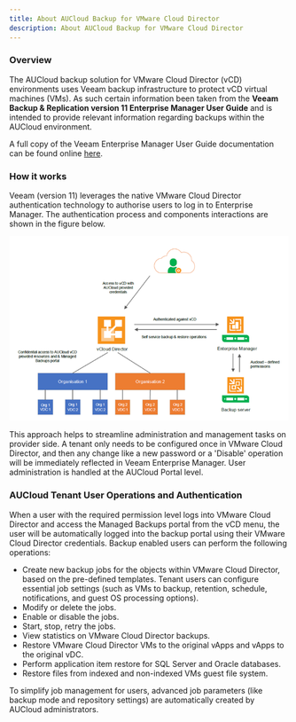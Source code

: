 ```yaml
---
title: About AUCloud Backup for VMware Cloud Director
description: About AUCloud Backup for VMware Cloud Director
---
```


### Overview

The AUCloud backup solution for VMware Cloud Director (vCD) environments uses Veeam backup infrastructure to protect vCD virtual machines (VMs). As such certain information been taken from the **Veeam Backup & Replication version 11 Enterprise Manager User Guide** and is intended to provide relevant information regarding backups within the AUCloud environment.

A full copy of the Veeam Enterprise Manager User Guide documentation can be found online [here](https://helpcenter.veeam.com/docs/backup/em/em_working_with_vcd_vms.html?ver=110).

### How it works

Veeam (version 11) leverages the native VMware Cloud Director authentication technology to authorise users to log in to Enterprise Manager. The authentication process and components interactions are shown in the figure below.

![How It Works](./assets/how_it_works.png)

This approach helps to streamline administration and management tasks on provider side. A tenant only needs to be configured once in VMware Cloud Director, and then any change like a new password or a 'Disable' operation will be immediately reflected in Veeam Enterprise Manager. User administration is handled at the AUCloud Portal level.

### AUCloud Tenant User Operations and Authentication

When a user with the required permission level logs into VMware Cloud Director and access the Managed Backups portal from the vCD menu, the user will be automatically logged into the backup portal using their VMware Cloud Director credentials. Backup enabled users can perform the following operations:

- Create new backup jobs for the objects within VMware Cloud Director, based on the pre-defined templates. Tenant users can configure essential job settings (such as VMs to backup, retention, schedule, notifications, and guest OS processing options).
- Modify or delete the jobs.
- Enable or disable the jobs.
- Start, stop, retry the jobs.
- View statistics on VMware Cloud Director backups.
- Restore VMware Cloud Director VMs to the original vApps and vApps to the original vDC.
- Perform application item restore for SQL Server and Oracle databases.
- Restore files from indexed and non-indexed VMs guest file system.

To simplify job management for users, advanced job parameters (like backup mode and repository settings) are automatically created by AUCloud administrators.
